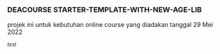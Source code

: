 ### DEACOURSE STARTER-TEMPLATE-WITH-NEW-AGE-LIB

<p>projek ini untuk kebutuhan online course yang diadakan tanggal 29 Mei 2022</p>
<small><i>test</i></small>